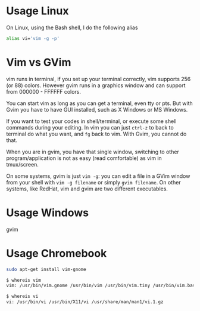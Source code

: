 <!--
Maintainer:   jeffskinnerbox@yahoo.com / www.jeffskinnerbox.me
Version:      1.2.0
-->

# Usage Linux
On Linux, using the Bash shell, I do the following alias

```bash
alias vi='vim -g -p'
```

# Vim vs GVim
vim runs in terminal, if you set up your terminal correctly, vim supports 256 (or 88) colors.
However gvim  runs in a graphics window and can support from 000000 - FFFFFF colors.

You can start vim as long as you can get a terminal, even tty or pts.
But with Gvim you have to have GUI installed, such as X Windows or MS Windows.

If you want to test your codes in shell/terminal,
or execute some shell commands during your editing.
In vim you can just `ctrl-z` to back to terminal do what you want,
and `fg` back to vim. With Gvim, you cannot do that.

When you are in gvim, you have that single window,
switching to other program/application is not as easy (read comfortable) as vim in tmux/screen.

On some systems, gvim is just `vim -g`:
you can edit a file in a GVim window from your shell with `vim -g filename` or simply `gvim filename`.
On other systems, like RedHat, vim and gvim are two different executables.

# Usage Windows
gvim

# Usage Chromebook
```bash
sudo apt-get install vim-gnome
```

```bash
$ whereis vim
vim: /usr/bin/vim.gnome /usr/bin/vim /usr/bin/vim.tiny /usr/bin/vim.basic /etc/vim /usr/bin/X11/vim.gnome /usr/bin/X11/vim /usr/bin/X11/vim.tiny /usr/bin/X11/vim.basic /usr/share/vim /usr/share/man/man1/vim.1.gz
```

```bash
$ whereis vi
vi: /usr/bin/vi /usr/bin/X11/vi /usr/share/man/man1/vi.1.gz
```

